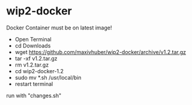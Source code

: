 # wip2-docker
 
Docker Container must be on latest image!

- Open Terminal 
- cd Downloads
- wget https://github.com/maxivhuber/wip2-docker/archive/v1.2.tar.gz
- tar -xf v1.2.tar.gz
- rm v1.2.tar.gz
- cd wip2-docker-1.2
- sudo mv *.sh /usr/local/bin
- restart terminal

run with "changes.sh"